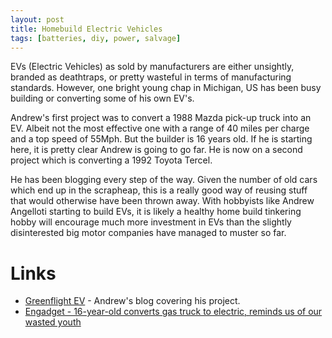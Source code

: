 ```yaml
---
layout: post
title: Homebuild Electric Vehicles
tags: [batteries, diy, power, salvage]
---
```

EVs (Electric Vehicles) as sold by manufacturers are either unsightly, branded as deathtraps, or pretty wasteful in terms of manufacturing standards. However, one bright young chap in Michigan, US has been busy building or converting some of his own EV's.

Andrew's first project was to convert a 1988 Mazda pick-up truck into an EV. Albeit not the most effective one with a range of 40 miles per charge and a top speed of 55Mph. But the builder is 16 years old. If he is starting here, it is pretty clear Andrew is going to go far. He is now on a second project which is converting a 1992 Toyota Tercel.

He has been blogging every step of the way. Given the number of old cars which end up in the scrapheap, this is a really good way of reusing stuff that would otherwise have been thrown away. With hobbyists like Andrew Angelloti starting to build EVs, it is likely a healthy home build tinkering hobby will encourage much more investment in EVs than the slightly disinterested big motor companies have managed to muster so far.

# Links

* <a href="http://greenflightev.blogspot.com/">Greenflight EV</a> - Andrew's blog covering his project.
* <a href="http://www.engadget.com/2008/01/27/16-year-old-converts-gas-truck-to-electric-reminds-us-of-our-wa/">Engadget - 16-year-old converts gas truck to electric, reminds us of our wasted youth</a>
